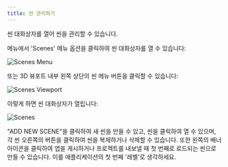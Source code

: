 ```yaml
---
title: 씬 관리하기
---
```


씬 대화상자를 열어 씬을 관리할 수 있습니다.

메뉴에서 'Scenes' 메뉴 옵션을 클릭하여 씬 대화상자를 열 수 있습니다:

![Scenes Menu](/img/user-manual/scenes/managing-scenes/scenes-menu.jpg)

또는 3D 뷰포트 내부 왼쪽 상단의 씬 메뉴 버튼을 클릭할 수 있습니다:

![Scenes Viewport](/img/user-manual/scenes/managing-scenes/scenes-viewport.jpg)

이렇게 하면 씬 대화상자가 열립니다:

![Scenes](/img/user-manual/scenes/managing-scenes/scenes.jpg)

"ADD NEW SCENE"을 클릭하여 새 씬을 만들 수 있고, 씬을 클릭하여 열 수 있으며, 각 씬 오른쪽의 버튼을 클릭하여 씬을 복제하거나 삭제할 수 있습니다. 또한 왼쪽의 배너 아이콘을 클릭하여 앱을 게시하거나 프로젝트를 내보낼 때 첫 번째로 로드되는 씬으로 만들 수 있습니다. 이를 애플리케이션의 첫 번째 '레벨'로 생각하세요.
